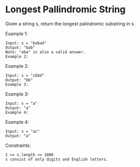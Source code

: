 # Longest Pallindromic String

Given a string s, return the longest palindromic substring in s.

Example 1:
```
Input: s = "babad"
Output: "bab"
Note: "aba" is also a valid answer.
Example 2:
```

Example 2:
```
Input: s = "cbbd"
Output: "bb"
Example 3:
```

Example 3:
```
Input: s = "a"
Output: "a"
Example 4:
```

Example 4:

```
Input: s = "ac"
Output: "a"
```

Constraints:
```
1 <= s.length <= 1000
s consist of only digits and English letters.
```